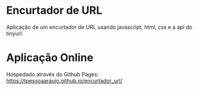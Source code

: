 # Encurtador de URL
Aplicação de um encurtador de URL usando javascript, html, css e a api do tinyurl.

# Aplicação Online
Hospedado através do Github Pages: https://tpessoaaraujo.github.io/encurtador_url/
